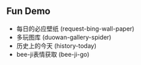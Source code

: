 
## Fun Demo ##

- 每日的必应壁纸 (request-bing-wall-paper)
- 多玩图库 (duowan-gallery-spider)
- 历史上的今天 (history-today)
- bee-ji表情获取 (bee-ji-go)